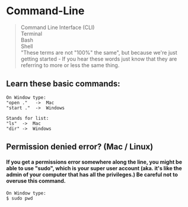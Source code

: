 # Command-Line

> Command Line Interface (CLI)\
> Terminal\
> Bash\
> Shell\
> "These terms are not "100%" the same", but because we're just getting started - If you hear these words just know that they are referring to more or less the same thing.

## Learn these basic commands:
```
On Window type: 
"open ."   ->  Mac 
"start ."  ->  Windows

Stands for list:
"ls"  ->  Mac
"dir" ->  Windows
```

## Permission denied error? (Mac / Linux)
#### If you get a permissions error somewhere along the line, you might be able to use "sudo", which is your super user account (aka. it's like the admin of your computer that has all the privileges.) Be careful not to overuse this command.
```
On Window type: 
$ sudo pwd
```
